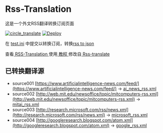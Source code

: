 # Rss-Translation

这是一个外文RSS翻译转换订阅页面 

[![circle_translate](https://github.com/swordsman13/Rss-Translation/actions/workflows/circle_translate.yml/badge.svg)](https://github.com/tjsky/Rss-Translation/actions/workflows/circle_translate.yml)
[![Deploy](https://github.com/swordsman13/Rss-Translation/actions/workflows/jekyll-gh-pages.yml/badge.svg)](https://github.com/tjsky/Rss-Translation/actions/workflows/jekyll-gh-pages.yml)

在 [test.ini](https://github.com/swordsman13/Rss-Translation/blob/main/test.ini) 中提交以转换订阅，转换[rss to json](https://rss2json.com/)

查看[ RSS-Translation ](https://swordsman13.github.io/RSS-Translation)使用[ 教程 ](https://www.tjsky.net/tutorial/644)修改自[ Rss-translate ](https://github.com/rcy1314/Rss-Translation/)

## 已转换翻译源

 - source001 [https://www.artificialintelligence-news.com/feed/](https://www.artificialintelligence-news.com/feed/) -> [ai_news_rss.xml](rss/ai_news_rss.xml)
 - source002 [http://web.mit.edu/newsoffice/topic/mitcomputers-rss.xml](http://web.mit.edu/newsoffice/topic/mitcomputers-rss.xml) -> [mitai_rss.xml](rss/mitai_rss.xml)
 - source003 [http://research.microsoft.com/rss/news.xml](http://research.microsoft.com/rss/news.xml) -> [microsoft_rss.xml](rss/microsoft_rss.xml)
 - source004 [http://googleresearch.blogspot.com/atom.xml](http://googleresearch.blogspot.com/atom.xml) -> [google_rss.xml](rss/google_rss.xml)

